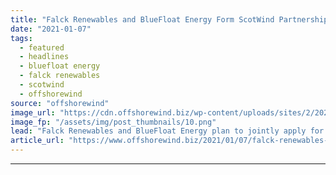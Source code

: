 ```yaml
---
title: "Falck Renewables and BlueFloat Energy Form ScotWind Partnership"
date: "2021-01-07"
tags: 
  - featured
  - headlines
  - bluefloat energy
  - falck renewables
  - scotwind
  - offshorewind
source: "offshorewind"
image_url: "https://cdn.offshorewind.biz/wp-content/uploads/sites/2/2021/01/07124003/Falck-Renewables-and-BlueFloat-Energy-Float-ScotWind-Partnership.png"
image_fp: "/assets/img/post_thumbnails/10.png"
lead: "Falck Renewables and BlueFloat Energy plan to jointly apply for one or more seabed"
article_url: "https://www.offshorewind.biz/2021/01/07/falck-renewables-and-bluefloat-energy-form-scotwind-partnership/"
---
```


---
